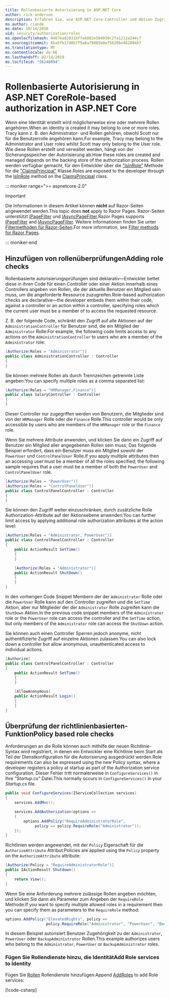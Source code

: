 ```yaml
---
title: Rollenbasierte Autorisierung in ASP.NET Core
author: rick-anderson
description: Erfahren Sie, wie ASP.NET Core-Controller und Aktion Zugriff einschränken, indem Sie die Rollen an das Authorize-Attribut übergeben.
ms.author: riande
ms.date: 10/14/2016
uid: security/authorization/roles
ms.openlocfilehash: 0467ea82831bffe6882e584930c2fa1212a244c7
ms.sourcegitcommit: 6ba5fb1fd0b7f9a6a79085b0ef56206e462094b7
ms.translationtype: MT
ms.contentlocale: de-DE
ms.lasthandoff: 02/14/2019
ms.locfileid: "56248094"
---
```

# <a name="role-based-authorization-in-aspnet-core"></a><span data-ttu-id="6f102-103">Rollenbasierte Autorisierung in ASP.NET Core</span><span class="sxs-lookup"><span data-stu-id="6f102-103">Role-based authorization in ASP.NET Core</span></span>

<a name="security-authorization-role-based"></a>

<span data-ttu-id="6f102-104">Wenn eine Identität erstellt wird möglicherweise eine oder mehrere Rollen angehören.</span><span class="sxs-lookup"><span data-stu-id="6f102-104">When an identity is created it may belong to one or more roles.</span></span> <span data-ttu-id="6f102-105">Tracy kann z. B. den Administrator- und Rollen gehören, obwohl Scott nur für die Benutzerrolle angehören kann.</span><span class="sxs-lookup"><span data-stu-id="6f102-105">For example, Tracy may belong to the Administrator and User roles whilst Scott may only belong to the User role.</span></span> <span data-ttu-id="6f102-106">Wie diese Rollen erstellt und verwaltet werden, hängt von der Sicherungsspeicher der Autorisierung ab.</span><span class="sxs-lookup"><span data-stu-id="6f102-106">How these roles are created and managed depends on the backing store of the authorization process.</span></span> <span data-ttu-id="6f102-107">Rollen werden verfügbar gemacht, für den Entwickler über die ["IsInRole"](/dotnet/api/system.security.principal.genericprincipal.isinrole) Methode für die ["ClaimsPrincipal"](/dotnet/api/system.security.claims.claimsprincipal) Klasse.</span><span class="sxs-lookup"><span data-stu-id="6f102-107">Roles are exposed to the developer through the [IsInRole](/dotnet/api/system.security.principal.genericprincipal.isinrole) method on the [ClaimsPrincipal](/dotnet/api/system.security.claims.claimsprincipal) class.</span></span>

::: moniker range=">= aspnetcore-2.0"

> [!IMPORTANT]
> <span data-ttu-id="6f102-108">Die Informationen in diesem Artikel können **nicht** auf Razor-Seiten angewendet werden.</span><span class="sxs-lookup"><span data-stu-id="6f102-108">This topic does **not** apply to Razor Pages.</span></span> <span data-ttu-id="6f102-109">Razor-Seiten unterstützt [IPageFilter](/dotnet/api/microsoft.aspnetcore.mvc.filters.ipagefilter) und [IAsyncPageFilter](/dotnet/api/microsoft.aspnetcore.mvc.filters.iasyncpagefilter).</span><span class="sxs-lookup"><span data-stu-id="6f102-109">Razor Pages supports [IPageFilter](/dotnet/api/microsoft.aspnetcore.mvc.filters.ipagefilter) and [IAsyncPageFilter](/dotnet/api/microsoft.aspnetcore.mvc.filters.iasyncpagefilter).</span></span> <span data-ttu-id="6f102-110">Weitere Informationen finden Sie unter [Filtermethoden für Razor-Seiten](xref:razor-pages/filter).</span><span class="sxs-lookup"><span data-stu-id="6f102-110">For more information, see [Filter methods for Razor Pages](xref:razor-pages/filter).</span></span>

::: moniker-end

## <a name="adding-role-checks"></a><span data-ttu-id="6f102-111">Hinzufügen von rollenüberprüfungen</span><span class="sxs-lookup"><span data-stu-id="6f102-111">Adding role checks</span></span>

<span data-ttu-id="6f102-112">Rollenbasierte autorisierungsprüfungen sind deklarativ&mdash;Entwickler bettet diese in ihren Code für einen Controller oder einer Aktion innerhalb eines Controllers angeben von Rollen, die der aktuelle Benutzer ein Mitglied sein muss, um die angeforderte Ressource zuzugreifen.</span><span class="sxs-lookup"><span data-stu-id="6f102-112">Role-based authorization checks are declarative&mdash;the developer embeds them within their code, against a controller or an action within a controller, specifying roles which the current user must be a member of to access the requested resource.</span></span>

<span data-ttu-id="6f102-113">Z. B. der folgende Code, schränkt den Zugriff auf alle Aktionen auf der `AdministrationController` für Benutzer sind, die ein Mitglied der `Administrator` Rolle:</span><span class="sxs-lookup"><span data-stu-id="6f102-113">For example, the following code limits access to any actions on the `AdministrationController` to users who are a member of the `Administrator` role:</span></span>

```csharp
[Authorize(Roles = "Administrator")]
public class AdministrationController : Controller
{
}
```

<span data-ttu-id="6f102-114">Sie können mehrere Rollen als durch Trennzeichen getrennte Liste angeben:</span><span class="sxs-lookup"><span data-stu-id="6f102-114">You can specify multiple roles as a comma separated list:</span></span>

```csharp
[Authorize(Roles = "HRManager,Finance")]
public class SalaryController : Controller
{
}
```

<span data-ttu-id="6f102-115">Dieser Controller nur zugegriffen werden von Benutzern, die Mitglieder sind von der `HRManager` Rolle oder die `Finance` Rolle.</span><span class="sxs-lookup"><span data-stu-id="6f102-115">This controller would be only accessible by users who are members of the `HRManager` role or the `Finance` role.</span></span>

<span data-ttu-id="6f102-116">Wenn Sie mehrere Attribute anwenden, und klicken Sie dann ein Zugriff auf Benutzer ein Mitglied aller angegebenen Rollen sein muss; Das folgende Beispiel erfordert, dass ein Benutzer muss ein Mitglied sowohl der `PowerUser` und `ControlPanelUser` Rolle.</span><span class="sxs-lookup"><span data-stu-id="6f102-116">If you apply multiple attributes then an accessing user must be a member of all the roles specified; the following sample requires that a user must be a member of both the `PowerUser` and `ControlPanelUser` role.</span></span>

```csharp
[Authorize(Roles = "PowerUser")]
[Authorize(Roles = "ControlPanelUser")]
public class ControlPanelController : Controller
{
}
```

<span data-ttu-id="6f102-117">Sie können den Zugriff weiter einzuschränken, durch zusätzliche Rolle Authorization-Attribute auf der Aktionsebene anwenden:</span><span class="sxs-lookup"><span data-stu-id="6f102-117">You can further limit access by applying additional role authorization attributes at the action level:</span></span>

```csharp
[Authorize(Roles = "Administrator, PowerUser")]
public class ControlPanelController : Controller
{
    public ActionResult SetTime()
    {
    }

    [Authorize(Roles = "Administrator")]
    public ActionResult ShutDown()
    {
    }
}
```

<span data-ttu-id="6f102-118">In den vorherigen Code Snippet Membern der der `Administrator` Rolle oder die `PowerUser` Rolle kann auf den Controller zugreifen und die `SetTime` Aktion, aber nur Mitglieder der der `Administrator` Rolle zugreifen kann die `ShutDown` Aktion.</span><span class="sxs-lookup"><span data-stu-id="6f102-118">In the previous code snippet members of the `Administrator` role or the `PowerUser` role can access the controller and the `SetTime` action, but only members of the `Administrator` role can access the `ShutDown` action.</span></span>

<span data-ttu-id="6f102-119">Sie können auch einen Controller Sperren jedoch anonyme, nicht authentifizierte Zugriff auf einzelne Aktionen zulassen.</span><span class="sxs-lookup"><span data-stu-id="6f102-119">You can also lock down a controller but allow anonymous, unauthenticated access to individual actions.</span></span>

```csharp
[Authorize]
public class ControlPanelController : Controller
{
    public ActionResult SetTime()
    {
    }

    [AllowAnonymous]
    public ActionResult Login()
    {
    }
}
```

<a name="security-authorization-role-policy"></a>

## <a name="policy-based-role-checks"></a><span data-ttu-id="6f102-120">Überprüfung der richtlinienbasierten-Funktion</span><span class="sxs-lookup"><span data-stu-id="6f102-120">Policy based role checks</span></span>

<span data-ttu-id="6f102-121">Anforderungen an die Rolle können auch mithilfe der neuen Richtlinie-Syntax wird registriert, in denen ein Entwickler eine Richtlinie beim Start als Teil der Dienstkonfiguration für die Autorisierung ausgedrückt werden.</span><span class="sxs-lookup"><span data-stu-id="6f102-121">Role requirements can also be expressed using the new Policy syntax, where a developer registers a policy at startup as part of the Authorization service configuration.</span></span> <span data-ttu-id="6f102-122">Dieser Fehler tritt normalerweise in `ConfigureServices()` in Ihre *"Startup.cs"* Datei.</span><span class="sxs-lookup"><span data-stu-id="6f102-122">This normally occurs in `ConfigureServices()` in your *Startup.cs* file.</span></span>

```csharp
public void ConfigureServices(IServiceCollection services)
{
    services.AddMvc();

    services.AddAuthorization(options =>
    {
        options.AddPolicy("RequireAdministratorRole",
             policy => policy.RequireRole("Administrator"));
    });
}
```

<span data-ttu-id="6f102-123">Richtlinien werden angewendet, mit der `Policy` Eigenschaft für die `AuthorizeAttribute` Attribut:</span><span class="sxs-lookup"><span data-stu-id="6f102-123">Policies are applied using the `Policy` property on the `AuthorizeAttribute` attribute:</span></span>

```csharp
[Authorize(Policy = "RequireAdministratorRole")]
public IActionResult Shutdown()
{
    return View();
}
```

<span data-ttu-id="6f102-124">Wenn Sie eine Anforderung mehrere zulässige Rollen angeben möchten, und klicken Sie dann als Parameter zum Angeben der `RequireRole` Methode:</span><span class="sxs-lookup"><span data-stu-id="6f102-124">If you want to specify multiple allowed roles in a requirement then you can specify them as parameters to the `RequireRole` method:</span></span>

```csharp
options.AddPolicy("ElevatedRights", policy =>
                  policy.RequireRole("Administrator", "PowerUser", "BackupAdministrator"));
```

<span data-ttu-id="6f102-125">In diesem Beispiel autorisiert Benutzer Zugehörigkeit zu der `Administrator`, `PowerUser` oder `BackupAdministrator` Rollen.</span><span class="sxs-lookup"><span data-stu-id="6f102-125">This example authorizes users who belong to the `Administrator`, `PowerUser` or `BackupAdministrator` roles.</span></span>

### <a name="add-role-services-to-identity"></a><span data-ttu-id="6f102-126">Fügen Sie Rollendienste hinzu, die Identität</span><span class="sxs-lookup"><span data-stu-id="6f102-126">Add Role services to Identity</span></span>

<span data-ttu-id="6f102-127">Fügen Sie [Rollen](/dotnet/api/microsoft.aspnetcore.identity.identitybuilder.addroles#Microsoft_AspNetCore_Identity_IdentityBuilder_AddRoles__1) Rollendienste hinzufügen:</span><span class="sxs-lookup"><span data-stu-id="6f102-127">Append [AddRoles](/dotnet/api/microsoft.aspnetcore.identity.identitybuilder.addroles#Microsoft_AspNetCore_Identity_IdentityBuilder_AddRoles__1) to add Role services:</span></span>

[!code-csharp[](roles/samples/Startup.cs?name=snippet&highlight=7)]